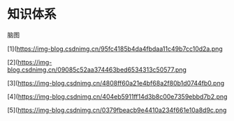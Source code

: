 # 知识体系
脑图

[1](https://img-blog.csdnimg.cn/95fc4185b4da4fbdaa11c49b7cc10d2a.png

[2](https://img-blog.csdnimg.cn/09085c52aa374463bed6534313c50577.png

[3](https://img-blog.csdnimg.cn/4808ff60a21e4bf68a2f80b1d0744fb0.png

[4](https://img-blog.csdnimg.cn/404eb5911ff14d3b8c00e7359ebbd7b2.png

[5](https://img-blog.csdnimg.cn/0379fbeacb9e4410a234f661e10a8d9c.png
